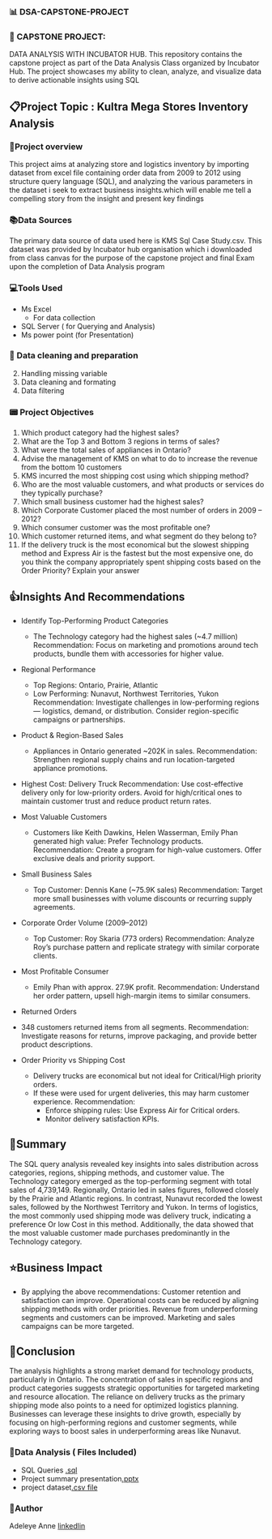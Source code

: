 ### 📊  DSA-CAPSTONE-PROJECT
   
### 📂 CAPSTONE PROJECT: 
DATA ANALYSIS WITH INCUBATOR HUB. This repository contains the capstone project as part of the Data Analysis Class organized by Incubator Hub. The project showcases my ability to clean, analyze, and visualize data to derive actionable insights using SQL 

## 📋Project Topic :  Kultra Mega Stores Inventory Analysis

### 📔Project overview
This project aims at analyzing store and logistics inventory by importing dataset from excel file containing order data from 2009 to 2012 using structure query language (SQL), and analyzing the various parameters in the dataset i seek to extract business insights.which will enable me  tell a compelling story from the insight and present key findings 

### 📚Data Sources
The primary data source of data used here is KMS Sql Case Study.csv. This dataset was provided by Incubator hub organisation which i downloaded from class canvas for the purpose of the capstone project and final Exam upon the completion of Data Analysis program

### 💻Tools Used
- Ms Excel
    - For data collection
- SQL Server ( for Querying and Analysis)
- Ms power point (for Presentation)

### 📌 Data cleaning and preparation
2. Handling missing variable
3. Data cleaning and formating
4. Data filtering

 ### 📟 Project Objectives
1. Which product category had the highest sales? 
2. What are the Top 3 and Bottom 3 regions in terms of sales? 
3. What were the total sales of appliances in Ontario? 
4. Advise the management of KMS on what to do to increase the revenue from the bottom 
10 customers 
5. KMS incurred the most shipping cost using which shipping method?
6. Who are the most valuable customers, and what products or services do they typically 
purchase? 
7. Which small business customer had the highest sales? 
8. Which Corporate Customer placed the most number of orders in 2009 – 2012? 
9. Which consumer customer was the most profitable one? 
10. Which customer returned items, and what segment do they belong to? 
11. If the delivery truck is the most economical but the slowest shipping method and 
Express Air is the fastest but the most expensive one, do you think the company 
appropriately spent shipping costs based on the Order Priority? Explain your answer

## 👍Insights And Recommendations
- Identify Top-Performing Product Categories
  - The Technology category had the highest sales (~4.7 million)
Recommendation: Focus on marketing and promotions around tech products, bundle them with accessories for higher value.

- Regional Performance
  - Top Regions: Ontario, Prairie, Atlantic
  - Low Performing: Nunavut, Northwest Territories, Yukon
 Recommendation: Investigate challenges in low-performing regions — logistics, demand, or distribution. Consider region-specific campaigns or partnerships.

- Product & Region-Based Sales
  - Appliances in Ontario generated ~202K in sales.
Recommendation: Strengthen regional supply chains and run location-targeted appliance promotions.

- Highest Cost: Delivery Truck
Recommendation: Use cost-effective delivery only for low-priority orders. Avoid for high/critical ones to maintain customer trust and reduce product return rates.

- Most Valuable Customers
  - Customers like Keith Dawkins, Helen Wasserman, Emily Phan generated high value: Prefer Technology products.
Recommendation: Create a program for high-value customers. Offer exclusive deals and priority support.

- Small Business Sales
  - Top Customer: Dennis Kane (~75.9K sales)
Recommendation: Target more small businesses with volume discounts or recurring supply agreements.

- Corporate Order Volume (2009–2012)
  - Top Customer: Roy Skaria (773 orders)
Recommendation: Analyze Roy’s purchase pattern and replicate strategy with similar corporate clients.

- Most Profitable Consumer
  - Emily Phan with approx. 27.9K profit.
Recommendation: Understand her order pattern, upsell high-margin items to similar consumers.

- Returned Orders
 - 348 customers returned items from all segments.
Recommendation: Investigate reasons for returns, improve packaging, and provide better product descriptions.

- Order Priority vs Shipping Cost
  - Delivery trucks are economical but not ideal for Critical/High priority orders.
  - If these were used for urgent deliveries, this may harm customer experience.
Recommendation:
    - Enforce shipping rules: Use Express Air for Critical orders.
    - Monitor delivery satisfaction KPIs.

## 📘Summary
The SQL query analysis revealed key insights into sales distribution across categories, regions, shipping methods, and customer value. 
The Technology category emerged as the top-performing segment with total sales of 4,739,149. 
Regionally, Ontario led in sales figures, followed closely by the Prairie and Atlantic regions. 
In contrast, Nunavut recorded the lowest sales, followed by the Northwest Territory and Yukon.
In terms of logistics, the most commonly used shipping mode was delivery truck, indicating a preference Or low Cost in this method. 
Additionally, the data showed that the most valuable customer made purchases predominantly in the Technology category.  

## ⭐Business Impact
- By applying the above recommendations:
Customer retention and satisfaction can improve.
Operational costs can be reduced by aligning shipping methods with order priorities.
Revenue from underperforming segments and customers can be improved.
Marketing and sales campaigns can be more targeted.

## 📌Conclusion  
The analysis highlights a strong market demand for technology products, particularly in Ontario. 
The concentration of sales in specific regions and product categories suggests strategic opportunities for targeted marketing and resource allocation.
The reliance on delivery trucks as the primary shipping mode also points to a need for optimized logistics planning. 
Businesses can leverage these insights to drive growth, especially by focusing on high-performing regions and customer segments, while exploring ways to boost sales in underperforming areas like Nunavut.


### 📂Data Analysis ( Files Included)
  - SQL Queries [.sql](https://drive.google.com/file/d/1AxMB6xh8FpDKgQJlYTrk-OHibF18Yz7J/view?usp=drive_link)
  -  Project summary presentation[.pptx](https://us.docworkspace.com/d/sIHadivU-0eiTwwY)
  -  project dataset[.csv file](https://us.docworkspace.com/d/sIGadivU-io7rwgY)
    
### 👩Author
  Adeleye Anne
   [linkedlin](https://www.linkedin.com/in/adeleyeanne)
